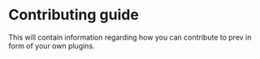 # Contributing guide

This will contain information regarding how you can contribute to prev in form of your own plugins.
